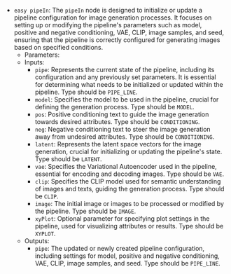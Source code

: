 - `easy pipeIn`: The `pipeIn` node is designed to initialize or update a pipeline configuration for image generation processes. It focuses on setting up or modifying the pipeline's parameters such as model, positive and negative conditioning, VAE, CLIP, image samples, and seed, ensuring that the pipeline is correctly configured for generating images based on specified conditions.
    - Parameters:
    - Inputs:
        - `pipe`: Represents the current state of the pipeline, including its configuration and any previously set parameters. It is essential for determining what needs to be initialized or updated within the pipeline. Type should be `PIPE_LINE`.
        - `model`: Specifies the model to be used in the pipeline, crucial for defining the generation process. Type should be `MODEL`.
        - `pos`: Positive conditioning text to guide the image generation towards desired attributes. Type should be `CONDITIONING`.
        - `neg`: Negative conditioning text to steer the image generation away from undesired attributes. Type should be `CONDITIONING`.
        - `latent`: Represents the latent space vectors for the image generation, crucial for initializing or updating the pipeline's state. Type should be `LATENT`.
        - `vae`: Specifies the Variational Autoencoder used in the pipeline, essential for encoding and decoding images. Type should be `VAE`.
        - `clip`: Specifies the CLIP model used for semantic understanding of images and texts, guiding the generation process. Type should be `CLIP`.
        - `image`: The initial image or images to be processed or modified by the pipeline. Type should be `IMAGE`.
        - `xyPlot`: Optional parameter for specifying plot settings in the pipeline, used for visualizing attributes or results. Type should be `XYPLOT`.
    - Outputs:
        - `pipe`: The updated or newly created pipeline configuration, including settings for model, positive and negative conditioning, VAE, CLIP, image samples, and seed. Type should be `PIPE_LINE`.
